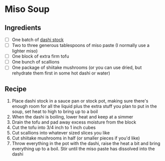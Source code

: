 # Miso Soup

## Ingredients

- [ ] One batch of [dashi stock](../components/dashi-stock.md)
- [ ] Two to three generous tablespoons of miso paste (I normally use a lighter miso)
- [ ] One block of extra firm tofu
- [ ] One bunch of scallions
- [ ] One package of shiitake mushrooms (or you can use dried, but rehydrate them first in some hot dashi or water)

## Recipe

1. Place dashi stock in a sauce pan or stock pot, making sure there's enough room for all the liquid plus the extra stuff you plan to put in the soup, set heat to high to bring up to a boil
1. When the dashi is boiling, lower heat and keep at a simmer
1. Drain the tofu and pad away excess moisture from the block
1. Cut the tofu into 3/4 inch to 1 inch cubes
1. Cut scallions into whatever sized slices you like
1. Cut shiitake mushrooms in half (or smaller pieces if you'd like)
1. Throw everything in the pot with the dashi, raise the heat a bit and bring everything up to a boil. Stir until the miso paste has dissolved into the dashi